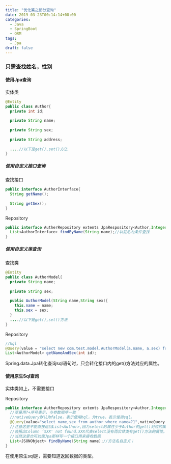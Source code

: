 ```yaml
---
title: "优化篇之部分查询"
date: 2019-03-23T00:14:14+08:00
categories:
  - Java
  - SpringBoot
  - ORM
tags:
  - Jpa
draft: false
---
```

<a name="c51880d5"></a>
### 只需查找姓名，性别

<a name="de8fc692"></a>
#### 使用Jpa查询

实体类
```java
@Entity
public class Author{
  private int id;
  
  private String name;
  
  private String sex;
  
  private String address;
  
  ....//以下是get(),set()方法
}
```

<a name="7d650792"></a>
##### 使用自定义接口查询
查找接口
```java
public interface AuthorInterface{
  String getName();
  
  String getSex();
}
```

Repository
```java
public interface AutherRepository extents JpaRespository<Author,Integer>{
  List<AuthorInterface> findByName(String name);//以姓名为条件查找
}
```

<a name="0f546ebe"></a>
##### 使用自定义类查询
查找类
```java
@Entity
public class AuthorModel{
  private String name;
  
  private String sex;
  
  public AuthorModel(String name,String sex){
    this.name = name;
    this.sex = sex;
  }
  ....//以下是get(),set()方法
}
```

Repository
```java
//hql
@Query(value = "select new com.test.model.AuthorModel(a.name, a.sex) from Author a where a.id = ?1")
List<AuthorModel> getNameAndSex(int id);
```

Spring.data.Jpa转化查询sql语句时，只会转化接口内的get()方法对应的属性。
<a name="b2e2cec3"></a>
#### 使用原生Sql查询

实体类如上，不需要接口

Repository
```java
public interface AutherRepository extents JpaRespository<Author,Integer>{
  //变量用?+序号表示，与参数顺序一致
  //nativeQuery默认为false，表示使用hql，为true，表示使用sql。
  @Query(value="select name,sex from author where name=?1",nativeQuery = true)
  //注意这里不能直接返回List<Author>,因为select的属性少于Author的get()对应的属性。
  //会报出Column ‘XXX' not found.XXX代表select没有而实体类有get()方法的属性。
  //当然这里也可以像Jpa那样写一个接口用来接收数据
  List<JSONObject> findByName(String name);//方法名自定义；
}
```

在使用原生sql是，需要知道返回数据的类型。
